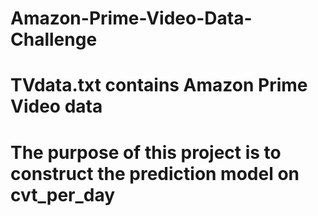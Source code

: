 # Amazon-Prime-Video-Data-Challenge

# TVdata.txt contains Amazon Prime Video data

# The purpose of this project is to construct the prediction model on cvt_per_day
